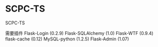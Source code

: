 SCPC-TS
=======

SCPC-TS

需要插件
Flask-Login (0.2.9)
Flask-SQLAlchemy (1.0)
Flask-WTF (0.9.4)
flask-cache (0.12)
MySQL-python (1.2.5)
Flask-Admin (1.07)